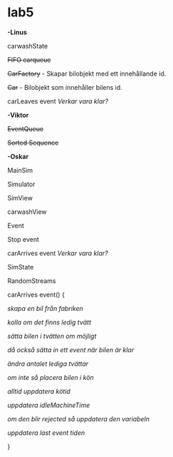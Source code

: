 # lab5

<b>-Linus</b>

carwashState 

<strike>FIFO carqueue</strike>

<strike>CarFactory</strike> - Skapar bilobjekt med ett innehållande id.

<strike>Car</strike> - Bilobjekt som innehåller bilens id.

carLeaves event <i>Verkar vara klar?</i> 

<b>-Viktor</b>

<strike>EventQueue</strike>

<strike>Sorted Sequence</strike>

<b>-Oskar</b>



MainSim

Simulator

SimView

carwashView

Event 

Stop event 



carArrives event <i>Verkar vara klar?</i>

SimState 


RandomStreams 




carArrives event()
{
<i>

  skapa en bil från fabriken
  
  kolla om det finns ledig tvätt
  
  sätta bilen i tvätten om möjligt
  
  då också sätta in ett event när bilen är klar
  
  ändra antalet lediga tvättar
  
  om inte så placera bilen i kön
  
  alltid uppdatera kötid
  
  uppdatera idleMachineTime
  
  om den blir rejected så uppdatera den variabeln
  
  uppdatera last event tiden</i>
  
}
